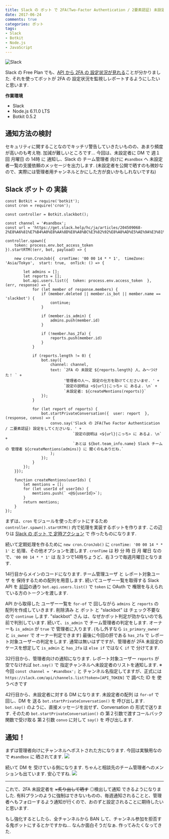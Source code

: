 ```yaml
---
title: Slack の ボット で 2FA(Two-Factor Authentication / 2要素認証) 未設定ユーザ を 監視する - Slack ボット 実装編
date: 2017-06-24
comments: true
categories: ボット
tags:
- Slack
- Botkit
- Node.js
- JavaScript
---
```


![](/images/slack/slack.png "Slack")

Slack の Free Plan でも、[API から 2FA の 設定状況が見れる](/2017/06/19/Slackのボットで2FA未設定ユーザを監視する-API確認編/)ことが分かりました. それを使ってボットが 2FA の 設定状況を監視しレポートするようにしたいと思います.

**作業環境**
- Slack
- Node.js 6.11.0 LTS
- Botkit 0.5.2


## 通知方法の検討
セキュリティに関することなのでキッチリ警告していきたいものの、あまり頻度が高いのも考え物. 加減が難しいところです...
今回は、未設定者に DM で 週１回 月曜日 の 14時 に 通知し、Slack の チーム管理者 向けに `#sandbox` へ 未設定者一覧の支援依頼のメッセージを出力します. (未設定者を公開で晒すのも微妙なので、実際には管理者用チャンネルとかにした方が良いかもしれないですね)


## Slack ボット の 実装
```javascrip
const Botkit = require('botkit');
const cron = require('cron');

const controller = Botkit.slackbot();

const channel = '#sandbox';
const url = 'https://get.slack.help/hc/ja/articles/204509068-2%E8%A6%81%E7%B4%A0%E8%AA%8D%E8%A8%BC%E3%82%92%E8%A8%AD%E5%AE%9A%E3%81%99%E3%82%8B';

controller.spawn({
    token: process.env.bot_access_token
}).startRTM((err, bot, payload) => {

    new cron.CronJob({  cronTime: '00 00 14 * * 1',  timeZone: 'Asia/Tokyo',  start: true,  onTick: () => {

        let admins = [];
        let reports = [];
        bot.api.users.list({  token: process.env.access_token  }, (err, response) => {
            for (let member of response.members) {
                if (member.deleted || member.is_bot || member.name == 'slackbot') {
                    continue;
                }

                if (member.is_admin) {
                    admins.push(member.id)
                }

                if (!member.has_2fa) {
                    reports.push(member.id)
                }
            }

            if (reports.length != 0) {
                bot.say({
                    channel: channel,
                    text: `2FA の 未設定 ${reports.length} 人、み～つけた！ ` +
                          '管理者の人～、設定の仕方を助けてくださいませ. ' +
                          `設定の説明は <${url}|こっち> に あるよ. \n` +
                          `未設定者: ${createMentions(reports)}`
                });
            }

            for (let report of reports) {
                bot.startPrivateConversation({  user: report  }, (response, convo) => {
                    convo.say('Slack の 2FA(Two Factor Authentication / 二要素認証) 設定をしてくださいな. ' +
                              `設定の説明は <${url}|こっち> に あるよ. \n` +
                              `あとは ${bot.team_info.name} Slack チーム の 管理者 ${createMentions(admins)} に 聞くのもありだね.`
                    );
                });
            }
        });
    }});

    function createMentions(userIds) {
        let mentions = [];
        for (let userId of userIds) {
            mentions.push(` <@${userId}>`);
        }
        return mentions;
    }
});
```

まずは、`cron` モジュールを使ったボットにするため `controller.spawn().startRTM()` 内で処理を実装するボットを作ります. この辺りは [Slack の ボット で 定時アクション](/2017/01/12/Slackのボットで定時アクション/) で 作ったものになります.

続いて定期処理を作るために `new cron.CronJob()` に `cronTime: '00 00 14 * * 1'` と 処理、その他オプションを渡します. `cronTime` は 秒 分 時 日 月 曜日 なので、`'00 00 14 * * 1'` は 左３つで14時ちょうど、右３つで毎週月曜日となります.

14行目からメインのコードになります. チーム管理ユーザ と レポート対象ユーザ を 保持するための配列を用意します.
続いてユーザー一覧を取得する Slack API を [前回](/2017/06/19/Slackのボットで2FA未設定ユーザを監視する-API確認編/)の通り `bot.api.users.list()` で `token` に OAuth で 権限を与えられている方のトークンを渡します.

API から取得した ユーザー一覧を `for-of` で 回しながら `admins` と `reports` の 配列を作成していきます. 削除済み と ボット と "slackbot" は チェック不要なので `continue` します. "slackbot" さん は、なぜかボット判定が効かないので名前で判別しています.
続いて、`is_admin` で チーム管理者の判定をします. オーナーも `is_admin` が `true` で 管理者に入ります. (もし外すなら `is_primary_owner` と `is_owner` で オーナー判定できます)
最後に今回の肝である `has_2fa` で レポート対象ユーザーの判定をします. 通常は無いはずですが、管理者が 2FA 未設定のケースを想定して `is_admin` と `has_2fa` は `else if` ではなく `if` で 分けてます.

32行目から、管理者向けの通知になります.
レポート対象ユーザー `reports` が 空でなければ `bot.say()` で 指定チャンネルへ未設定者のリストを通知します.
※ 今回 `const channel = '#sandbox';` と チャンネル名指定してますが、正式には  `https://slack.com/api/channels.list?token=[API_TOKEN]` で 調べた ID を 使うべきです

42行目から、未設定者に対する DM になります.
未設定者の配列 は `for-of` で 回し、DM を 送る `bot.startPrivateConversation()` を 呼び出します.
`bot.say()` のように、直接メッセージを出せず、Conversation の 形式で送ります. そのため `bot.startPrivateConversation()` の 第２引数で渡すコールバック関数で受け取る 第２引数 `convo` に対して `say()` を 呼び出します.



## 通知！
まずは管理者向けにチャンネルへポストされた方になります. 今回は実験用なので `#sandbox` に 晒されてます.
![](/images/slack/users-api/03.png)

続いて DM を 受けている側になります. ちゃんと相談先のチーム管理者へのメンションも出ています. 安心ですね.
![](/images/slack/users-api/04.png)



- - - -
これで、2FA 未設定者を ~~×炙り出して晒す~~ ◎検出して通知 できるようになりました.
有料プランのように強制はできないものの、毎週通知されることと、管理者へもフォローするよう通知が行くので、おのずと設定されることに期待したいと思います.

もし強化するとしたら、全チャンネルから BAN して、チャンネル参加を拒否する鬼ボットにするとかですかね... なんか面白そうだなぁ. 作ってみたくなってきた.
